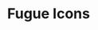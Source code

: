 ---
blog: http://yusukekamiyamane.com/blog/
facebook: http://www.facebook.com/yusuke.kamiyamane
github: yusukekamiyamane
logohandle: yusukekamiyamane
sort: fugue_icons
tags:
- icons
title: Fugue Icons
twitter: ykamiyamane
website: http://p.yusukekamiyamane.com/
---